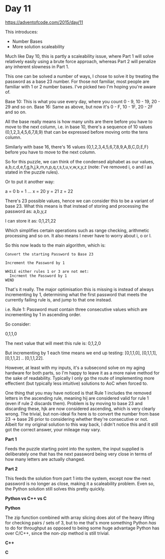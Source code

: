 # Day 11

https://adventofcode.com/2015/day/11

This introduces:
- Number Bases
- More solution scaleability

Much like Day 10, this is partly a scaleability issue, where Part 1 will solve relatively easily using a brute force approach, whereas Part 2 will penalize any inherent slowness in Part 1.

This one can be solved a number of ways, I chose to solve it by treating the password as a base 23 number.  For those not familiar, most people are familiar with 1 or 2 number bases.  I've picked two I'm hoping you're aware of.

Base 10: This is what you use every day, where you count 0 - 9, 10 - 19, 20 - 29 and so on.
Base 16: Same as above, but now it's 0 - F, 10 - 1F, 20 - 2F and so on.

All the base really means is how many units are there before you have to move to the next column, i.e. in base 10, there's a sequence of 10 values (0,1,2,3,4,5,6,7,8,9) that can be expressed before moving onto the tens column.

Similarly with base 16, there's 16 values (0,1,2,3,4,5,6,7,8,9,A,B,C,D,E,F) before you have to move to the next column.

So for this puzzle, we can think of the condensed alphabet as our values, a,b,c,d,e,f,g,h,j,k,m,n,p,q,r,s,t,u,v,w,x,y,z (note: I've removed i, o and l as stated in the puzzle rules).

Or to put it another way:

a = 0
b = 1
...
x = 20
y = 21
z = 22

There's 23 possible values, hence we can consider this to be a variant of base 23.  What this means is that instead of storing and processing the password as: a,b,y,z

I can store it as: 0,1,21,22

Which simplifies certain operations such as range checking, arithmetic processing and so on.  It also means I never have to worry about i, o or l.

So this now leads to the main algorithm, which is:

    Convert the starting Password to Base 23
    
    Increment the Password by 1

    WHILE either rules 1 or 3 are not met:
      Incrment the Password by 1
    WEND

That's it really.  The major optimisation this is missing is instead of always incrementing by 1, determining what the first password that meets the currently failing rule is, and jump to that one instead.

i.e. Rule 1: Password must contain three consecutive values which are incrementing by 1 in ascending order.

So consider:

0,1,1,0

The next value that will meet this rule is: 0,1,2,0

But incrementing by 1 each time means we end up testing: [0,1,1,0], [0,1,1,1], [0,1,1,2] .. [0,1,1,22].

However, at least with my inputs, it's a subsecond solve on my aging hardware for both parts, so I'm happy to leave it as a more naive method for the sake of readability.  Typically I only go the route of implementing more effectient (but typically less intuitive) solutions to AoC when forced to.

One thing that you may have noticed is that Rule 1 includes the removed letters in the ascending rule, meaning hij are considered valid for rule 1 (even if rule 2 discards them).  Problem is by moving to base 23 and discarding these, hjk are now considered ascending, which is very clearly wrong.  The trivial, but non-ideal fix here is to convert the number from base 23 -> base 26 prior to considering whether they're consecutive or not.  Albeit for my original solution to this way back, I didn't notice this and it still got the correct answer, your mileage may vary.

**Part 1**

Feeds the puzzle starting point into the system, the input supplied is deliberately one that has the next password being very close in terms of how many letters are actually changed.

**Part 2**

This feeds the solution from part 1 into the system, except now the next password is no longer as close, making it a scaleability problem.  Even so, the Python solution still solves this pretty quickly.

**Python vs C++ vs C**

**Python**

The zip function combined with array slicing does alot of the heavy lifting for checking pairs / sets of 3, but to me that's more something Python *has* to do for throughput as opposed to being some huge advantage Python has over C/C++, since the non-zip method is still trivial.

**C++**


**C**

